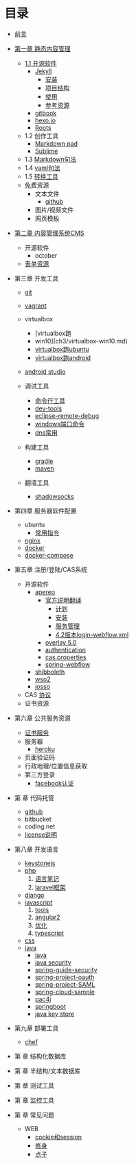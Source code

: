 # 目录

* [前言](README.md)
* [第一章  静态内容管理](ch1.md)
   * [1.1 开源软件](ch1/static-content-management.md)
       * [Jekyll](ch1/jekyll.md)
          * [安装](ch1/jekyll-install.md)
          * [项目结构](ch1/jekyll-structure.md)
          * [使用](ch1/jekyll-command.md)
          * [参考资源](ch1/jekyll-resource.md)
       * [gitbook](ch1/gitbook.md)
       * [hexo.io](ch1/hexo.md)
       * [Roots](ch1/roots.md)
   * 1.2 创作工具
      * [Markdown pad](ch1/markdownpad.md)
      * [Sublime](ch1/sublime.md)
   * 1.3 [Markdown句法](ch1/markdown-syntax.md)
   * 1.4 [yaml句法](ch1/yaml-syntax.md)
   * 1.5 [转换工具](ch1/pandoc.md)
   * 免费资源
       * 文本文件
          * [github](ch2/github.md)
       * 图片/视频文件
       * 网页模板
* [第二章 内容管理系统CMS](ch2.md)
   * 开源软件
      * october
   * [表单资源](ch2/form-test.md) 
* 第三章 开发工具
   * [git](ch3/git-command.md)
   * [vagrant](ch3/vagrant.md)
   * virtualbox
      * [virtualbox跑
      * win10](ch3/virtualbox-win10.md)
      * [virtualbox跑ubuntu](ch3/virtualbox-ubuntu.md)
      * [virtualbox跑android](ch3/virtualbox-android.md)
   * [android studio](ch3/android-studio.md)
      
   * 调试工具
      * [命令行工具](ch3/command-line.md)
      * [dev-tools](ch3/chrome-dev-tools.md)
      * [eclipse-remote-debug](ch3/eclipse-remote-debug.md)
      * [windows端口命令](ch3/windows-command.md)
      * [dns常用](ch3/dns)
   * 构建工具
     * [gradle](ch3/build-gradle.md)
     * [maven](ch3/build-maven.md)
   * 翻墙工具
     * [shadowsocks](ch3/shadowsocks.md)
* 第四章 服务器软件配置
   * ubuntu
     * [常用指令](ch4/ubuntu-command.md)
   * [nginx](ch4/nginx.md)
   * [docker](ch4/ubuntu-docker.md)
   * [docker-compose](ch4/docker-compose.md)
* 第五章 注册/登陆/CAS系统
   * 开源软件
      * [apereo](https://github.com/apereo/cas)
        * [官方说明翻译](https://apereo.github.io/cas/development/index.html)
          * [计划](ch5/apereo-planning.md)
          * [安装](ch5/apereo-installation.md)
          * [服务管理](ch5/apereo-service-management.md)
          * [4.2版本login-webflow.xml](ch5/apereo-4.2-default.md)
        * [overlay 5.0](ch5/apereo-overlay-v5.md)
        * [authentication](ch5/apereo-authentication.md)
        * [cas.properties](ch5/apereo-cas-properties.md)
        * [spring-webflow](ch5/apereo-spring-webflow.md)
      * [shibboleth](ch5/shibboleth.md)
      * [wso2](https://github.com/wso2/product-is)
      * [josso](http://www.josso.org/)
   *  CAS [协议](https://apereo.github.io/cas/4.2.x/protocol/CAS-Protocol-Specification.html)
   * 证书资源
* 第六章 公共服务资源
   * [证书服务](ch6/lets-encrypt.md)
   * 服务器
     * [heroku](ch6/heroku.md)
   * 页面验证码
   * 行政地理/位置信息获取
   * 第三方登录
     * [facebook认证](ch6/facebook.md)
* 第 章 代码托管
   * [github](ch7/github.md)
   * bitbucket
   * coding.net
   * [license说明](ch7/license.md)
* 第八章 开发语言
   * [keystonejs](ch8/keystonejs.md)
   * [php](ch8/php.md)
       1. [语言笔记](ch8/lang-php.md)
       2. [laravel框架](ch8/laravel.md)
   * [django](ch8/django.md)
   * [javascript](ch8/javascript.md)
     1. [tools](ch8/javascript-tools.md)
     2. [angular2](ch8/javascript-angular2.md)
     3. [优化](ch8/optimize.md)
     4. [typescript](ch8/typescript.md)
   * [css](ch8/css.md)
   * [java](ch8/java-summary.md)
     * [java](ch8/java.md)
     * [java security](ch8/java-security.md)
     * [spring-guide-security](ch8/spring-guide-security.md)
     * [spring-project-oauth](ch8/spring-project-oauth.md)
     * [spring-project-SAML](ch8/spring-project-saml.md)
     * [spring-cloud-sample](ch8/configserver.md)
     * [pac4j](ch8/java-pac4j-sb-security.md)
     * [springboot](ch8/springboot.md)
     * [java key store](ch5/apereo-overlay-v5.md)
* 第九章 部署工具
   * [chef](ch9/chef.md)
* 第 章 结构化数据库
* 第 章 半结构/文本数据库
* 第 章 测试工具

* 第 章 监控工具
* 第 章 常见问题
   * WEB
      * [cookie和session](ch99/cookie-session.md)
      * [修身](ch99/lofty)
      * [点子](ch99/idea.md)
        


